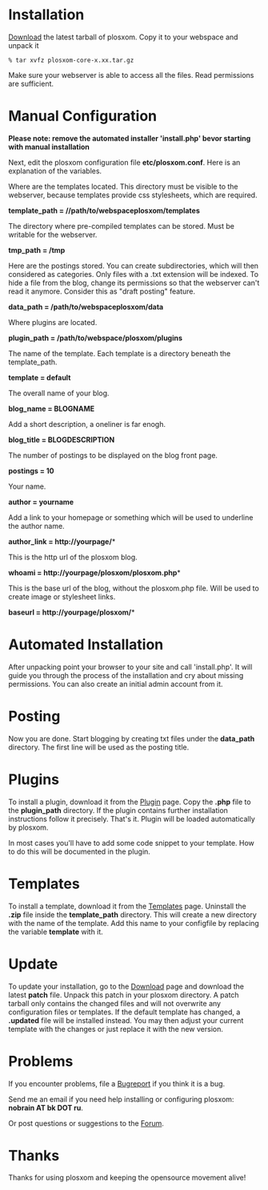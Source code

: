 # Installation #

[Download](http://code.google.com/p/plosxom/downloads/list) the latest tarball of plosxom. Copy it to your webspace and unpack it

```
% tar xvfz plosxom-core-x.xx.tar.gz
```

Make sure your webserver is able to access all the files. Read permissions are sufficient.

# Manual Configuration #

**Please note: remove the automated installer 'install.php' bevor starting with manual installation**

Next, edit the plosxom configuration file **etc/plosxom.conf**. Here is an explanation of the variables.

Where are the templates located. This directory must be visible
to the webserver, because templates provide css stylesheets, which
are required.

**template\_path = //path/to/webspaceplosxom/templates**

The directory where pre-compiled templates can be stored. Must
be writable for the webserver.

**tmp\_path = /tmp**

Here are the postings stored. You can create subdirectories, which
will then considered as categories. Only files with a .txt extension
will be indexed. To hide a file from the blog, change its permissions
so that the webserver can't read it anymore. Consider this as
"draft posting" feature.

**data\_path = /path/to/webspaceplosxom/data**

Where plugins are located.

**plugin\_path = /path/to/webspace/plosxom/plugins**

The name of the template. Each template is a directory beneath
the template\_path.

**template = default**

The overall name of your blog.

**blog\_name = BLOGNAME**

Add a short description, a oneliner is far enogh.

**blog\_title = BLOGDESCRIPTION**

The number of postings to be displayed on the blog front page.

**postings = 10**

Your name.

**author = yourname**

Add a link to your homepage or something which will be used to
underline the author name.

**author\_link = http://yourpage/***

This is the http url of the plosxom blog.

**whoami = http://yourpage/plosxom/plosxom.php***

This is the base url of the blog, without the plosxom.php file.
Will be used to create image or stylesheet links.

**baseurl = http://yourpage/plosxom/***

# Automated Installation #

After unpacking point your browser to your site and call 'install.php'. It will guide you through the process of the installation and cry about missing permissions. You can also create an initial admin account from it.

# Posting #

Now you are done. Start blogging by creating txt files under the **data\_path** directory. The first line will be used as the posting title.

# Plugins #

To install a plugin, download it from the [Plugin](http://code.google.com/p/plosxom/wiki/Plugins) page. Copy the **.php** file to the **plugin\_path** directory. If the plugin contains further installation instructions follow it precisely. That's it. Plugin will be loaded automatically by plosxom.

In most cases you'll have to add some code snippet to your template. How to do this will be documented in the plugin.

# Templates #

To install a template, download it from the [Templates](http://code.google.com/p/plosxom/wiki/Templates) page. Uninstall the **.zip** file inside the **template\_path** directory. This will create a new directory with the name of the template. Add this name to your configfile by replacing the variable **template** with it.

# Update #

To update your installation, go to the [Download](http://code.google.com/p/plosxom/downloads/list) page and download the latest **patch** file. Unpack this patch in your plosxom directory. A patch tarball only contains the changed files and will not overwrite any configuration files or templates. If the default template has changed, a **.updated** file will be installed instead. You may then adjust your current template with the changes or just replace it with the new version.

# Problems #

If you encounter problems, file a [Bugreport](http://code.google.com/p/plosxom/issues/list) if you think it is a bug.

Send me an email if you need help installing or configuring plosxom: **nobrain AT bk DOT ru**.

Or post questions or suggestions to the [Forum](http://groups.google.com/group/plosxom-discuss).

# Thanks #

Thanks for using plosxom and keeping the opensource movement alive!